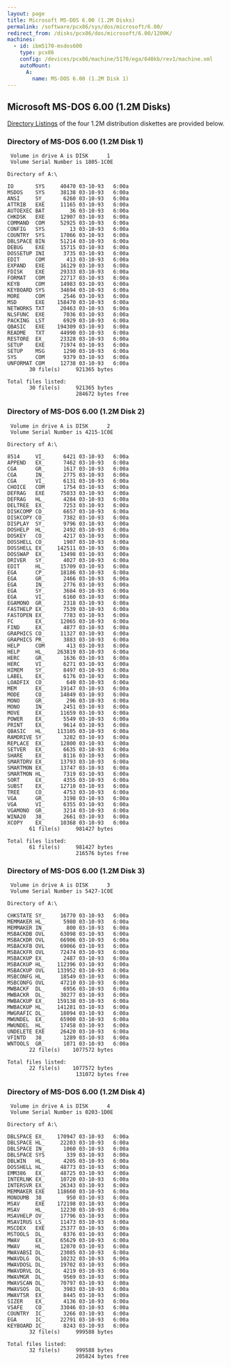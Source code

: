 ```yaml
---
layout: page
title: Microsoft MS-DOS 6.00 (1.2M Disks)
permalink: /software/pcx86/sys/dos/microsoft/6.00/
redirect_from: /disks/pcx86/dos/microsoft/6.00/1200K/
machines:
  - id: ibm5170-msdos600
    type: pcx86
    config: /devices/pcx86/machine/5170/ega/640kb/rev1/machine.xml
    autoMount:
      A:
        name: MS-DOS 6.00 (1.2M Disk 1)
---
```


Microsoft MS-DOS 6.00 (1.2M Disks)
----------------------------------

[Directory Listings](#directory-of-ms-dos-600-12m-disk-1) of the four 1.2M distribution diskettes are provided below.

### Directory of MS-DOS 6.00 (1.2M Disk 1)

	 Volume in drive A is DISK      1
	 Volume Serial Number is 1805-1C0E

	Directory of A:\

	IO       SYS     40470 03-10-93   6:00a
	MSDOS    SYS     38138 03-10-93   6:00a
	ANSI     SY_      6260 03-10-93   6:00a
	ATTRIB   EXE     11165 03-10-93   6:00a
	AUTOEXEC BAT        36 03-10-93   6:00a
	CHKDSK   EXE     12907 03-10-93   6:00a
	COMMAND  COM     52925 03-10-93   6:00a
	CONFIG   SYS        13 03-10-93   6:00a
	COUNTRY  SYS     17066 03-10-93   6:00a
	DBLSPACE BIN     51214 03-10-93   6:00a
	DEBUG    EXE     15715 03-10-93   6:00a
	DOSSETUP INI      3735 03-10-93   6:00a
	EDIT     COM       413 03-10-93   6:00a
	EXPAND   EXE     16129 03-10-93   6:00a
	FDISK    EXE     29333 03-10-93   6:00a
	FORMAT   COM     22717 03-10-93   6:00a
	KEYB     COM     14983 03-10-93   6:00a
	KEYBOARD SYS     34694 03-10-93   6:00a
	MORE     COM      2546 03-10-93   6:00a
	MSD      EXE    158470 03-10-93   6:00a
	NETWORKS TXT     20463 03-10-93   6:00a
	NLSFUNC  EXE      7036 03-10-93   6:00a
	PACKING  LST      6929 03-10-93   6:00a
	QBASIC   EXE    194309 03-10-93   6:00a
	README   TXT     44990 03-10-93   6:00a
	RESTORE  EX_     23328 03-10-93   6:00a
	SETUP    EXE     71974 03-10-93   6:00a
	SETUP    MSG      1290 03-10-93   6:00a
	SYS      COM      9379 03-10-93   6:00a
	UNFORMAT COM     12738 03-10-93   6:00a
	       30 file(s)     921365 bytes

	Total files listed:
	       30 file(s)     921365 bytes
	                      284672 bytes free

### Directory of MS-DOS 6.00 (1.2M Disk 2)

	 Volume in drive A is DISK      2
	 Volume Serial Number is 4215-1C0E

	Directory of A:\

	8514     VI_      6421 03-10-93   6:00a
	APPEND   EX_      7462 03-10-93   6:00a
	CGA      GR_      1617 03-10-93   6:00a
	CGA      IN_      2775 03-10-93   6:00a
	CGA      VI_      6131 03-10-93   6:00a
	CHOICE   COM      1754 03-10-93   6:00a
	DEFRAG   EXE     75033 03-10-93   6:00a
	DEFRAG   HL_      4284 03-10-93   6:00a
	DELTREE  EX_      7253 03-10-93   6:00a
	DISKCOMP CO_      6657 03-10-93   6:00a
	DISKCOPY CO_      7382 03-10-93   6:00a
	DISPLAY  SY_      9796 03-10-93   6:00a
	DOSHELP  HL_      2492 03-10-93   6:00a
	DOSKEY   CO_      4217 03-10-93   6:00a
	DOSSHELL CO_      1907 03-10-93   6:00a
	DOSSHELL EX_    142511 03-10-93   6:00a
	DOSSWAP  EX_     13498 03-10-93   6:00a
	DRIVER   SY_      4027 03-10-93   6:00a
	EDIT     HL_     15709 03-10-93   6:00a
	EGA      CP_     18186 03-10-93   6:00a
	EGA      GR_      2466 03-10-93   6:00a
	EGA      IN_      2776 03-10-93   6:00a
	EGA      SY_      3684 03-10-93   6:00a
	EGA      VI_      6160 03-10-93   6:00a
	EGAMONO  GR_      2318 03-10-93   6:00a
	FASTHELP EX_      7539 03-10-93   6:00a
	FASTOPEN EX_      7783 03-10-93   6:00a
	FC       EX_     12065 03-10-93   6:00a
	FIND     EX_      4877 03-10-93   6:00a
	GRAPHICS CO_     11327 03-10-93   6:00a
	GRAPHICS PR_      3883 03-10-93   6:00a
	HELP     COM       413 03-10-93   6:00a
	HELP     HL_    263819 03-10-93   6:00a
	HERC     GR_      1636 03-10-93   6:00a
	HERC     VI_      6271 03-10-93   6:00a
	HIMEM    SY_      8497 03-10-93   6:00a
	LABEL    EX_      6176 03-10-93   6:00a
	LOADFIX  CO_       649 03-10-93   6:00a
	MEM      EX_     19147 03-10-93   6:00a
	MODE     CO_     14849 03-10-93   6:00a
	MONO     GR_       296 03-10-93   6:00a
	MONO     IN_      2451 03-10-93   6:00a
	MOVE     EX_     11659 03-10-93   6:00a
	POWER    EX_      5549 03-10-93   6:00a
	PRINT    EX_      9614 03-10-93   6:00a
	QBASIC   HL_    113105 03-10-93   6:00a
	RAMDRIVE SY_      3282 03-10-93   6:00a
	REPLACE  EX_     12800 03-10-93   6:00a
	SETVER   EX_      6635 03-10-93   6:00a
	SHARE    EX_      8116 03-10-93   6:00a
	SMARTDRV EX_     13793 03-10-93   6:00a
	SMARTMON EX_     13747 03-10-93   6:00a
	SMARTMON HL_      7319 03-10-93   6:00a
	SORT     EX_      4355 03-10-93   6:00a
	SUBST    EX_     12710 03-10-93   6:00a
	TREE     CO_      4753 03-10-93   6:00a
	VGA      GR_      3198 03-10-93   6:00a
	VGA      VI_      6355 03-10-93   6:00a
	VGAMONO  GR_      3214 03-10-93   6:00a
	WINA20   38_      2661 03-10-93   6:00a
	XCOPY    EX_     10368 03-10-93   6:00a
	       61 file(s)     981427 bytes

	Total files listed:
	       61 file(s)     981427 bytes
	                      216576 bytes free

### Directory of MS-DOS 6.00 (1.2M Disk 3)

	 Volume in drive A is DISK      3
	 Volume Serial Number is 5427-1C0E

	Directory of A:\

	CHKSTATE SY_     16770 03-10-93   6:00a
	MEMMAKER HL_      5980 03-10-93   6:00a
	MEMMAKER IN_       800 03-10-93   6:00a
	MSBACKDB OVL     63098 03-10-93   6:00a
	MSBACKDR OVL     66906 03-10-93   6:00a
	MSBACKFB OVL     69066 03-10-93   6:00a
	MSBACKFR OVL     72474 03-10-93   6:00a
	MSBACKUP EX_      2487 03-10-93   6:00a
	MSBACKUP HL_    112396 03-10-93   6:00a
	MSBACKUP OVL    133952 03-10-93   6:00a
	MSBCONFG HL_     18549 03-10-93   6:00a
	MSBCONFG OVL     47210 03-10-93   6:00a
	MWBACKF  DL_      6956 03-10-93   6:00a
	MWBACKR  DL_     30277 03-10-93   6:00a
	MWBACKUP EX_    159138 03-10-93   6:00a
	MWBACKUP HL_    141281 03-10-93   6:00a
	MWGRAFIC DL_     18094 03-10-93   6:00a
	MWUNDEL  EX_     65900 03-10-93   6:00a
	MWUNDEL  HL_     17458 03-10-93   6:00a
	UNDELETE EXE     26420 03-10-93   6:00a
	VFINTD   38_      1289 03-10-93   6:00a
	WNTOOLS  GR_      1071 03-10-93   6:00a
	       22 file(s)    1077572 bytes

	Total files listed:
	       22 file(s)    1077572 bytes
	                      131072 bytes free

### Directory of MS-DOS 6.00 (1.2M Disk 4)

	 Volume in drive A is DISK      4
	 Volume Serial Number is 0203-1D0E

	Directory of A:\

	DBLSPACE EX_    170947 03-10-93   6:00a
	DBLSPACE HL_     22203 03-10-93   6:00a
	DBLSPACE IN_      1060 03-10-93   6:00a
	DBLSPACE SYS       339 03-10-93   6:00a
	DBLWIN   HL_      4205 03-10-93   6:00a
	DOSSHELL HL_     48773 03-10-93   6:00a
	EMM386   EX_     48725 03-10-93   6:00a
	INTERLNK EX_     10720 03-10-93   6:00a
	INTERSVR EX_     26343 03-10-93   6:00a
	MEMMAKER EXE    118660 03-10-93   6:00a
	MONOUMB  38_       950 03-10-93   6:00a
	MSAV     EXE    172198 03-10-93   6:00a
	MSAV     HL_     12230 03-10-93   6:00a
	MSAVHELP OV_     17796 03-10-93   6:00a
	MSAVIRUS LS_     11473 03-10-93   6:00a
	MSCDEX   EXE     25377 03-10-93   6:00a
	MSTOOLS  DL_      8376 03-10-93   6:00a
	MWAV     EX_     65629 03-10-93   6:00a
	MWAV     HL_     12070 03-10-93   6:00a
	MWAVABSI DL_     23085 03-10-93   6:00a
	MWAVDLG  DL_     10232 03-10-93   6:00a
	MWAVDOSL DL_     19702 03-10-93   6:00a
	MWAVDRVL DL_      4219 03-10-93   6:00a
	MWAVMGR  DL_      9569 03-10-93   6:00a
	MWAVSCAN DL_     70797 03-10-93   6:00a
	MWAVSOS  DL_      3983 03-10-93   6:00a
	MWAVTSR  EX_      8445 03-10-93   6:00a
	SIZER    EX_      4136 03-10-93   6:00a
	VSAFE    CO_     33046 03-10-93   6:00a
	COUNTRY  IC_      3266 03-10-93   6:00a
	EGA      IC_     22791 03-10-93   6:00a
	KEYBOARD IC_      8243 03-10-93   6:00a
	       32 file(s)     999588 bytes

	Total files listed:
	       32 file(s)     999588 bytes
	                      205824 bytes free
